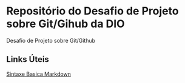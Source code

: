 # Repositório do Desafio de Projeto sobre Git/Gihub da DIO
Desafio de Projeto sobre Git/Github

## Links Úteis
[Sintaxe Basica Markdown](https://www.markdownguide.org/basic-syntax/)
